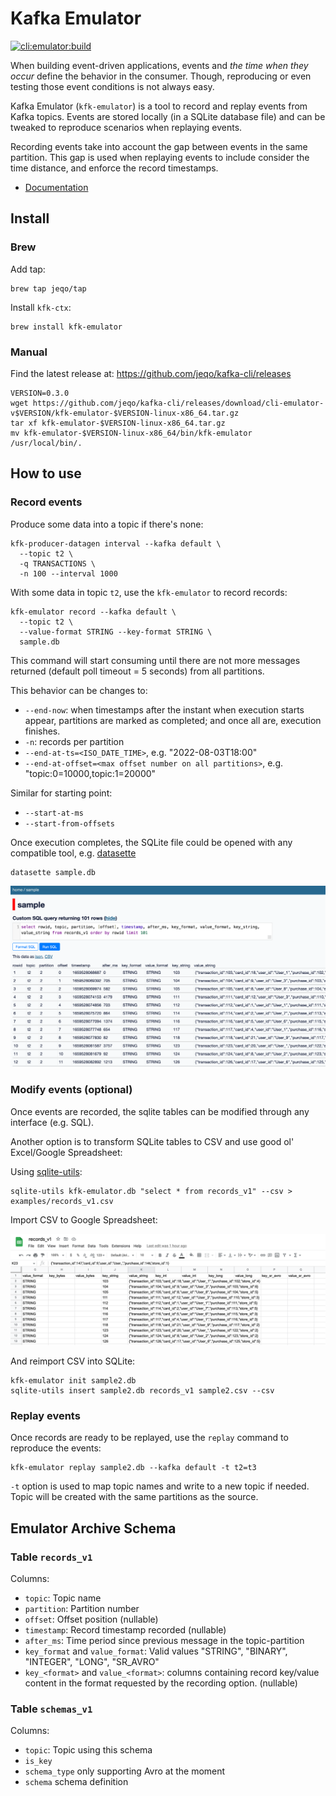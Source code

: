 # Kafka Emulator

[![cli:emulator:build](https://github.com/jeqo/kafka-cli/actions/workflows/cli-emulator-build.yml/badge.svg)](https://github.com/jeqo/kafka-cli/actions/workflows/cli-emulator-build.yml)

When building event-driven applications, events and _the time when they occur_ define the behavior in the consumer.
Though, reproducing or even testing those event conditions is not always easy.

Kafka Emulator (`kfk-emulator`) is a tool to record and replay events from Kafka topics.
Events are stored locally (in a SQLite database file) and can be tweaked to reproduce scenarios when replaying events.

Recording events take into account the gap between events in the same partition.
This gap is used when replaying events to include consider the time distance, and enforce the record timestamps.

- [Documentation](./docs/kfk-emulator.adoc)

## Install

### Brew

Add tap:

```shell
brew tap jeqo/tap
```

Install `kfk-ctx`:

```shell
brew install kfk-emulator
```

### Manual

Find the latest release at: <https://github.com/jeqo/kafka-cli/releases>

```shell
VERSION=0.3.0
wget https://github.com/jeqo/kafka-cli/releases/download/cli-emulator-v$VERSION/kfk-emulator-$VERSION-linux-x86_64.tar.gz
tar xf kfk-emulator-$VERSION-linux-x86_64.tar.gz
mv kfk-emulator-$VERSION-linux-x86_64/bin/kfk-emulator /usr/local/bin/.
```

## How to use

### Record events

Produce some data into a topic if there's none:

```shell
kfk-producer-datagen interval --kafka default \
  --topic t2 \
  -q TRANSACTIONS \
  -n 100 --interval 1000
```

With some data in topic `t2`, use the `kfk-emulator` to record records:

```shell
kfk-emulator record --kafka default \
  --topic t2 \
  --value-format STRING --key-format STRING \
  sample.db
```

This command will start consuming until there are not more messages returned (default poll timeout = 5 seconds) from all partitions.

This behavior can be changes to:

- `--end-now`: when timestamps after the instant when execution starts appear, partitions are marked as completed; and once all are, execution finishes.
- `-n`: records per partition
- `--end-at-ts=<ISO_DATE_TIME>`, e.g. "2022-08-03T18:00"
- `--end-at-offset=<max offset number on all partitions>`, e.g. "topic:0=10000,topic:1=20000"

Similar for starting point:

- `--start-at-ms`
- `--start-from-offsets`

Once execution completes, the SQLite file could be opened with any compatible tool, e.g. [datasette](https://datasette.io/)

```shell
datasette sample.db
```

![img.png](docs/datasette.png)

### Modify events (optional)

Once events are recorded, the sqlite tables can be modified through any interface (e.g. SQL).

Another option is to transform SQLite tables to CSV and use good ol' Excel/Google Spreadsheet:

Using [sqlite-utils](https://sqlite-utils.datasette.io/):

```shell
sqlite-utils kfk-emulator.db "select * from records_v1" --csv > examples/records_v1.csv
```

Import CSV to Google Spreadsheet:

![img.png](docs/google-drive.png)

And reimport CSV into SQLite:

```shell
kfk-emulator init sample2.db
sqlite-utils insert sample2.db records_v1 sample2.csv --csv
```

### Replay events

Once records are ready to be replayed, use the `replay` command to reproduce the events:

```shell
kfk-emulator replay sample2.db --kafka default -t t2=t3
```

`-t` option is used to map topic names and write to a new topic if needed.
Topic will be created with the same partitions as the source.

## Emulator Archive Schema

### Table `records_v1`

Columns:

- `topic`: Topic name
- `partition`: Partition number
- `offset`: Offset position (nullable)
- `timestamp`: Record timestamp recorded (nullable)
- `after_ms`: Time period since previous message in the topic-partition
- `key_format` and `value_format`: Valid values "STRING", "BINARY", "INTEGER", "LONG", "SR_AVRO"
- `key_<format>` and `value_<format>`: columns containing record key/value content in the format requested by the recording option. (nullable)

### Table `schemas_v1`

Columns:

- `topic`: Topic using this schema
- `is_key`
- `schema_type` only supporting Avro at the moment
- `schema` schema definition
